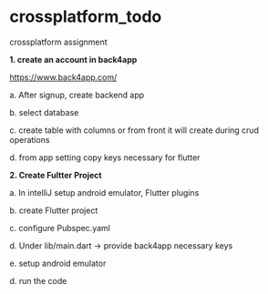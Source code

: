 # crossplatform_todo
crossplatform assignment

**1. create an account in back4app**

https://www.back4app.com/

a. After signup, create backend app

b. select database

c. create table with columns or from front it will create during crud operations

d. from app setting copy keys necessary for flutter

**2. Create Fultter Project**

a. In intelliJ setup android emulator, Flutter plugins 

b. create Flutter project

c. configure Pubspec.yaml

d. Under lib/main.dart -> provide back4app necessary keys

e. setup android emulator

d. run the code


